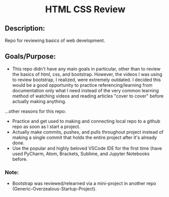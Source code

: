 <h1 align="center">HTML CSS Review</h1>


<h2>Description:</h2>

Repo for reviewing basics of web development.


<h2>Goals/Purpose:</h2>

- This repo didn't have any main goals in particular, other than to review the basics of html, css, 
and bootstrap. However, the videos I was using to review bootstrap, I realized, were extremely outdated. 
I decided this would be a good opportunity to practice referencing/learning from documentation only 
what I need instead of the very common learning method of watching videos and reading articles "cover 
to cover" before actually making anything.

...other reasons for this repo:
- Practice and get used to making and connecting local repo to a github repo as soon as I start a project.
- Actually make commits, pushes, and pulls throughout project instead of making a single commit that 
holds the entire project after it's already done.
- Use the popular and highly beloved VSCode IDE for the first time (have used PyCharm, Atom, Brackets, 
Sublime, and Jupyter Notebooks before.


<h3>Note:</h3>

- Bootstrap was reviewed/relearned via a mini-project in another repo (Generic-Overzealous-Startup-Project).
